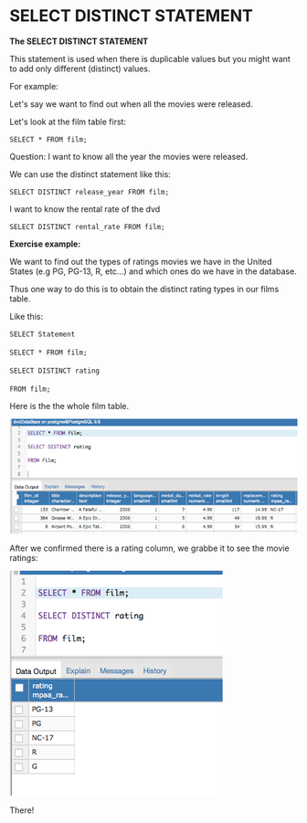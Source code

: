 
# **SELECT DISTINCT STATEMENT**


**The SELECT DISTINCT STATEMENT**

This statement is used when there is duplicable values but you might want to add only different (distinct) values.

For example:

Let's say we want to find out when all the movies were 
released.

Let's look at the film table first:

    SELECT * FROM film;

Question:
I want to know all the year the movies were released.

We can use the distinct statement like this:

    SELECT DISTINCT release_year FROM film;


I want to know the rental rate of the dvd


    SELECT DISTINCT rental_rate FROM film;


**Exercise example:**

We want to find out the types of ratings movies we have in the United States (e.g PG, PG-13, R, etc...) and which ones do we have in the database.

Thus one way to do this is to obtain the distinct rating types in our films table.

Like this:


    SELECT Statement

    SELECT * FROM film;

    SELECT DISTINCT rating 
    
    FROM film;


Here is the the whole film table.


![Alt text](https://github.com/PauloRlopez/SQL_Basics/blob/master/Images/ex3.png?raw= "filmTable")

After we confirmed there is a rating column, we grabbe it to see the movie ratings: 

![Alt text](https://github.com/PauloRlopez/SQL_Basics/blob/master/Images/ex4.png?raw="filTable")

There!
